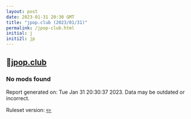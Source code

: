```yaml
---
layout: post
date: 2023-01-31 20:30 GMT
title: "jpop.club (2023/01/31)"
permalink: /jpop-club.html
initial: j
initi2l: jp
---
```


## 🐘[jpop.club](https://jpop.club)

### No mods found

Report generated on: Tue Jan 31 20:30:37 2023. Data may be outdated or incorrect.

Ruleset version: [✏️](/version-pencil)

